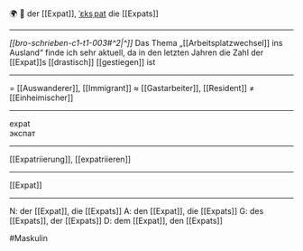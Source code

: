 🌍 🔵 der [[Expat]], [ˈɛksˌpat](https://youglish.com/pronounce/Expat/german)
die [[Expats]]

---
*[[bro-schrieben-c1-t1-003#^2|^]]* Das Thema „[[Arbeitsplatzwechsel]] ins Ausland“ finde ich sehr aktuell, da in den letzten Jahren die Zahl der [[Expat]]s [[drastisch]] [[gestiegen]] ist

---
= [[Auswanderer]], [[Immigrant]]
≈ [[Gastarbeiter]], [[Resident]]
≠ [[Einheimischer]]

---
expat  
экспат

---
[[Expatriierung]], [[expatriieren]]

---
[[Expat]]


---
N: der [[Expat]], die [[Expats]]
A: den [[Expat]], die [[Expats]]
G: des [[Expats]], der [[Expats]]
D: dem [[Expat]], den [[Expats]]

#Maskulin 